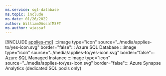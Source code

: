 ```yaml
---
ms.service: sql-database
ms.topic: include
ms.date: 01/26/2022
author: WilliamDAssafMSFT
ms.author: wiassaf
---
```


[!INCLUDE [applies-md](applies-md.md)] :::image type="icon" source="../media/applies-to/yes-icon.svg" border="false"::: Azure SQL Database :::image type="icon" source="../media/applies-to/yes-icon.svg" border="false"::: Azure SQL Managed Instance :::image type="icon" source="../media/applies-to/yes-icon.svg" border="false"::: Azure Synapse Analytics (dedicated SQL pools only)

